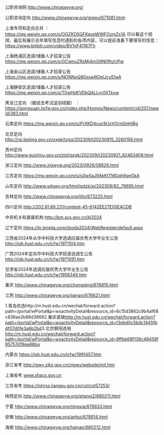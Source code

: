 
公职咨询网 http://www.chinagwyw.org/

公职咨询定向  http://www.chinagwyw.org/gjgwy/671081.html

上海专项和定向合并 ：https://mp.weixin.qq.com/s/OGZKD5QFKeopWWFOzmZx1A
可以看这个视频，最后有展示去年填写信息时遇到的各项内容，可以提前准备下要填写的信息：https://www.bilibili.com/video/BV1nF41167Fh


上海杨浦区选调/储备人才招录公告  https://mp.weixin.qq.com/s/GCqmuZRsMj4mG9N0fhzUPw

上海金山区选调/储备人才招录公告 https://mp.weixin.qq.com/s/NONNqQ80xoa4tDpUcylDwA

上海静安区选调/储备人才招录公告 https://mp.weixin.qq.com/s/T0wHzKVDbQALLyc0IjTkxw


黑龙江定向 （据说去考试送羽绒服） ：  https://gongxuan.ljxfw.gov.cn/index.php/Homes/News/content/cid/207/newid/383.html

云南定向 https://mp.weixin.qq.com/s/PrXKD4cuc9UxVOrm0nHiBg

北京定向  http://rsj.beijing.gov.cn/xxgk/tzgg/202309/t20230915_3260156.html

贵州定向  http://www.guizhou.gov.cn/ztzl/gzgk/202309/t20230921_82463408.html

浙江定向  http://www.zjgwyw.org/2023/0926/58829.html

江苏定向  https://mp.weixin.qq.com/s/g3w5aJ9AkKtTMGqh9qeGkA

山东定向   http://www.sdgwy.org/html/gdzk/sj/202309/82_79695.html

吉林定向   http://www.chinagwyw.org/jilin/673225.html

四川定向  http://202.61.89.231/content-45-6142EE27E05EACDB

中央机关和直属机构    http://bm.scs.gov.cn/kl2024 

辽宁定向   https://ln.bmpta.com/dxxds2024/WebRegister/default.aspx

江西省2024年从华中科技大学选调应届优秀大学毕业生公告
http://job.hust.edu.cn/jcfw/1971104.htm

广西2024年定向华中科技大学招录选调生公告
http://job.hust.edu.cn/jcfw/1971091.htm

甘肃省2024年选调应届优秀大学毕业生公告
http://job.hust.edu.cn/jcfw/1956349.htm

重庆   http://www.chinagwyw.org/chongqing/676815.html

江西   http://www.chinagwyw.org/jiangxi/676621.html

1.青岛优选http://m.hust.edu.cn/wechat/forward.action?path=/portal/wPortal&p=wxactivityDetail&resource_id=6c15d3862c9b4af68c836ae2b88d3868
​
​2.重庆紧缺​http://m.hust.edu.cn/wechat/forward.action?path=/portal/wPortal&p=wxactivityDetail&resource_id=f3ebd0c5bdc1445fb4f07d0fe3a6b2bd
​
​3.北京朝阳选培​http://m.hust.edu.cn/wechat/forward.action?path=/portal/wPortal&p=wxactivityDetail&resource_id=9ffbb68f139c48459f95757d19ea68ba

内蒙古  https://job.hust.edu.cn/jcfw/1991457.htm

浙江省考  http://gwy.zjks.gov.cn/zjgwy/website/init.htm

上海省考  www.shacs.gov.cn

江苏省考  https://jshrss.jiangsu.gov.cn/col/col57253/

陕西定向  http://www.chinagwyw.org/shanxi2/680211.html

宁夏  http://www.chinagwyw.org/ningxia/678833.html

安徽   http://www.chinagwyw.org/anhui/678914.html

海南  http://www.chinagwyw.org/hainan/680212.html
























